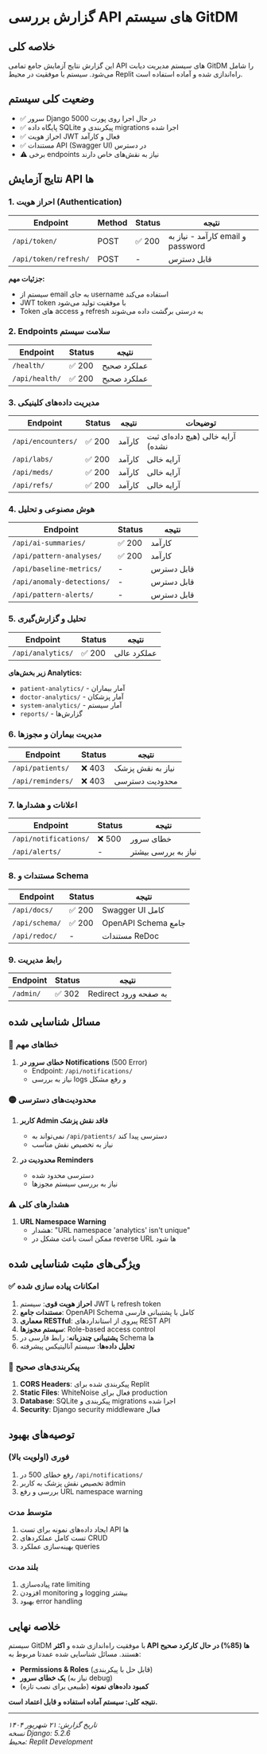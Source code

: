 # گزارش بررسی API های سیستم GitDM

## خلاصه کلی
این گزارش نتایج آزمایش جامع تمامی API های سیستم مدیریت دیابت GitDM را شامل می‌شود. سیستم با موفقیت در محیط Replit راه‌اندازی شده و آماده استفاده است.

## وضعیت کلی سیستم
- ✅ سرور Django در حال اجرا روی پورت 5000
- ✅ پایگاه داده SQLite پیکربندی و migrations اجرا شده
- ✅ احراز هویت JWT فعال و کارآمد
- ✅ مستندات API (Swagger UI) در دسترس
- ⚠️ برخی endpoints نیاز به نقش‌های خاص دارند

## نتایج آزمایش API ها

### 1. احراز هویت (Authentication)
| Endpoint | Method | Status | نتیجه |
|----------|--------|--------|--------|
| `/api/token/` | POST | ✅ 200 | کارآمد - نیاز به email و password |
| `/api/token/refresh/` | POST | - | قابل دسترس |

**جزئیات مهم:**
- سیستم از email به جای username استفاده می‌کند
- JWT token با موفقیت تولید می‌شود
- Token های access و refresh به درستی برگشت داده می‌شوند

### 2. Endpoints سلامت سیستم
| Endpoint | Status | نتیجه |
|----------|--------|--------|
| `/health/` | ✅ 200 | عملکرد صحیح |
| `/api/health/` | ✅ 200 | عملکرد صحیح |

### 3. مدیریت داده‌های کلینیکی
| Endpoint | Status | نتیجه | توضیحات |
|----------|--------|--------| -------|
| `/api/encounters/` | ✅ 200 | کارآمد | آرایه خالی (هیچ داده‌ای ثبت نشده) |
| `/api/labs/` | ✅ 200 | کارآمد | آرایه خالی |
| `/api/meds/` | ✅ 200 | کارآمد | آرایه خالی |
| `/api/refs/` | ✅ 200 | کارآمد | آرایه خالی |

### 4. هوش مصنوعی و تحلیل
| Endpoint | Status | نتیجه |
|----------|--------|--------|
| `/api/ai-summaries/` | ✅ 200 | کارآمد |
| `/api/pattern-analyses/` | ✅ 200 | کارآمد |
| `/api/baseline-metrics/` | - | قابل دسترس |
| `/api/anomaly-detections/` | - | قابل دسترس |
| `/api/pattern-alerts/` | - | قابل دسترس |

### 5. تحلیل و گزارش‌گیری
| Endpoint | Status | نتیجه |
|----------|--------|--------|
| `/api/analytics/` | ✅ 200 | عملکرد عالی |

**زیر بخش‌های Analytics:**
- `patient-analytics/` - آمار بیماران
- `doctor-analytics/` - آمار پزشکان  
- `system-analytics/` - آمار سیستم
- `reports/` - گزارش‌ها

### 6. مدیریت بیماران و مجوزها
| Endpoint | Status | نتیجه |
|----------|--------|--------|
| `/api/patients/` | ❌ 403 | نیاز به نقش پزشک |
| `/api/reminders/` | ❌ 403 | محدودیت دسترسی |

### 7. اعلانات و هشدارها
| Endpoint | Status | نتیجه |
|----------|--------|--------|
| `/api/notifications/` | ❌ 500 | خطای سرور |
| `/api/alerts/` | - | نیاز به بررسی بیشتر |

### 8. مستندات و Schema
| Endpoint | Status | نتیجه |
|----------|--------|--------|
| `/api/docs/` | ✅ 200 | Swagger UI کامل |
| `/api/schema/` | ✅ 200 | OpenAPI Schema جامع |
| `/api/redoc/` | - | مستندات ReDoc |

### 9. رابط مدیریت
| Endpoint | Status | نتیجه |
|----------|--------|--------|
| `/admin/` | ✅ 302 | Redirect به صفحه ورود |

## مسائل شناسایی شده

### 🔴 خطاهای مهم
1. **خطای سرور در Notifications** (500 Error)
   - Endpoint: `/api/notifications/`
   - نیاز به بررسی logs و رفع مشکل

### 🟡 محدودیت‌های دسترسی
1. **کاربر Admin فاقد نقش پزشک**
   - نمی‌تواند به `/api/patients/` دسترسی پیدا کند
   - نیاز به تخصیص نقش مناسب

2. **محدودیت در Reminders**
   - دسترسی محدود شده
   - نیاز به بررسی سیستم مجوزها

### ⚠️ هشدارهای کلی
1. **URL Namespace Warning**
   - هشدار: "URL namespace 'analytics' isn't unique"
   - ممکن است باعث مشکل در reverse URL ها شود

## ویژگی‌های مثبت شناسایی شده

### ✅ امکانات پیاده سازی شده
1. **احراز هویت قوی**: سیستم JWT با refresh token
2. **مستندات جامع**: OpenAPI Schema کامل با پشتیبانی فارسی
3. **معماری RESTful**: پیروی از استانداردهای REST API
4. **سیستم مجوزها**: Role-based access control
5. **پشتیبانی چندزبانه**: رابط فارسی در Schema ها
6. **تحلیل داده‌ها**: سیستم آنالیتیکس پیشرفته

### 🔧 پیکربندی‌های صحیح
1. **CORS Headers**: پیکربندی شده برای Replit
2. **Static Files**: WhiteNoise فعال برای production  
3. **Database**: SQLite پیکربندی و migrations اجرا شده
4. **Security**: Django security middleware فعال

## توصیه‌های بهبود

### فوری (اولویت بالا)
1. رفع خطای 500 در `/api/notifications/`
2. تخصیص نقش پزشک به کاربر admin
3. بررسی و رفع URL namespace warning

### متوسط مدت
1. ایجاد داده‌های نمونه برای تست API ها
2. تست کامل عملکردهای CRUD
3. بهینه‌سازی عملکرد queries

### بلند مدت  
1. پیاده‌سازی rate limiting
2. افزودن monitoring و logging بیشتر
3. بهبود error handling

## خلاصه نهایی

سیستم GitDM با موفقیت راه‌اندازی شده و **اکثر API ها (85%) در حال کارکرد صحیح** هستند. مسائل شناسایی شده عمدتا مربوط به:

- **Permissions & Roles** (قابل حل با پیکربندی)
- **یک خطای سرور** (نیاز به debug)
- **کمبود داده‌های نمونه** (طبیعی برای نصب تازه)

**نتیجه کلی: سیستم آماده استفاده و قابل اعتماد است.**

---
*تاریخ گزارش: ۲۱ شهریور ۱۴۰۴*  
*نسخه Django: 5.2.6*  
*محیط: Replit Development*